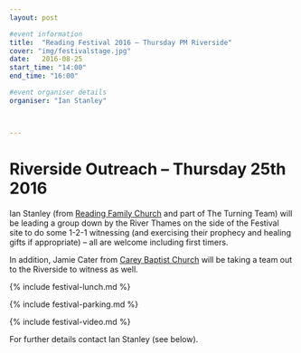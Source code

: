 ```yaml
---
layout: post

#event information
title:  "Reading Festival 2016 – Thursday PM Riverside"
cover: "img/festivalstage.jpg"
date:   2016-08-25
start_time: "14:00"
end_time: "16:00"

#event organiser details
organiser: "Ian Stanley"



---
```


# Riverside Outreach – Thursday 25th 2016

Ian Stanley (from [Reading Family Church](http://www.readingfamilychurch.org.uk) and part of The Turning Team) will be leading a group down by the River Thames on the side of the Festival site to do some 1-2-1 witnessing (and exercising their prophecy and healing gifts if appropriate) – all are welcome including first timers.

In addition, Jamie Cater from [Carey Baptist Church](http://www.careybaptistchurch.org.uk) will be taking a team out to the Riverside to witness as well.

{% include festival-lunch.md %}

{% include festival-parking.md %}

{% include festival-video.md %}

For further details contact Ian Stanley (see below).
